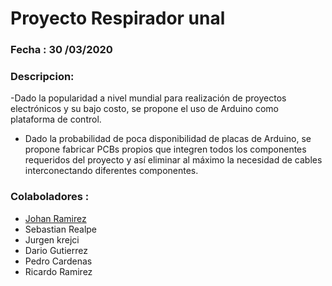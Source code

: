 # Proyecto Respirador unal
### Fecha : 30 /03/2020
### Descripcion:
 -Dado la popularidad a nivel mundial para realización de proyectos electrónicos y su bajo costo,
se propone el uso de Arduino como plataforma de control.

- Dado la probabilidad de poca disponibilidad de placas de Arduino, se propone fabricar PCBs
propios que integren todos los componentes requeridos del proyecto y así eliminar al máximo la
necesidad de cables interconectando diferentes componentes.

### Colaboladores :
- [Johan Ramirez](https://github.com/joaramirezra)
- Sebastian Realpe
- Jurgen krejci
- Dario Gutierrez
- Pedro Cardenas
- Ricardo Ramirez

